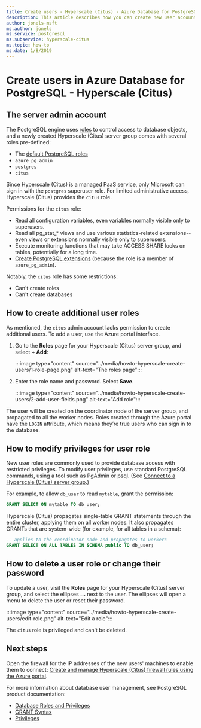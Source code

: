 ```yaml
---
title: Create users - Hyperscale (Citus) - Azure Database for PostgreSQL
description: This article describes how you can create new user accounts to interact with an Azure Database for PostgreSQL - Hyperscale (Citus).
author: jonels-msft
ms.author: jonels
ms.service: postgresql
ms.subservice: hyperscale-citus
ms.topic: how-to
ms.date: 1/8/2019
---
```


# Create users in Azure Database for PostgreSQL - Hyperscale (Citus)

## The server admin account

The PostgreSQL engine uses
[roles](https://www.postgresql.org/docs/current/sql-createrole.html) to control
access to database objects, and a newly created Hyperscale (Citus) server group
comes with several roles pre-defined:

* The [default PostgreSQL roles](https://www.postgresql.org/docs/current/default-roles.html)
* `azure_pg_admin`
* `postgres`
* `citus`

Since Hyperscale (Citus) is a managed PaaS service, only Microsoft can sign in with the
`postgres` superuser role. For limited administrative access, Hyperscale (Citus)
provides the `citus` role.

Permissions for the `citus` role:

* Read all configuration variables, even variables normally visible only to
  superusers.
* Read all pg\_stat\_\* views and use various statistics-related
  extensions--even views or extensions normally visible only to superusers.
* Execute monitoring functions that may take ACCESS SHARE locks on tables,
  potentially for a long time.
* [Create PostgreSQL extensions](concepts-extensions.md) (because
  the role is a member of `azure_pg_admin`).

Notably, the `citus` role has some restrictions:

* Can't create roles
* Can't create databases

## How to create additional user roles

As mentioned, the `citus` admin account lacks permission to create additional
users. To add a user, use the Azure portal interface.

1. Go to the **Roles** page for your Hyperscale (Citus) server group, and
   select **+ Add**:

   :::image type="content" source="../media/howto-hyperscale-create-users/1-role-page.png" alt-text="The roles page":::

2. Enter the role name and password. Select **Save**.

   :::image type="content" source="../media/howto-hyperscale-create-users/2-add-user-fields.png" alt-text="Add role":::

The user will be created on the coordinator node of the server group,
and propagated to all the worker nodes. Roles created through the Azure
portal have the `LOGIN` attribute, which means they’re true users who
can sign in to the database.

## How to modify privileges for user role

New user roles are commonly used to provide database access with restricted
privileges. To modify user privileges, use standard PostgreSQL commands, using
a tool such as PgAdmin or psql. (See [Connect to a Hyperscale (Citus) server
group](quickstart-connect-psql.md).)

For example, to allow `db_user` to read `mytable`, grant the permission:

```sql
GRANT SELECT ON mytable TO db_user;
```

Hyperscale (Citus) propagates single-table GRANT statements through the entire
cluster, applying them on all worker nodes. It also propagates GRANTs that are
system-wide (for example, for all tables in a schema):

```sql
-- applies to the coordinator node and propagates to workers
GRANT SELECT ON ALL TABLES IN SCHEMA public TO db_user;
```

## How to delete a user role or change their password

To update a user, visit the **Roles** page for your Hyperscale (Citus) server group,
and select the ellipses **...** next to the user. The ellipses will open a menu
to delete the user or reset their password.

   :::image type="content" source="../media/howto-hyperscale-create-users/edit-role.png" alt-text="Edit a role":::

The `citus` role is privileged and can't be deleted.

## Next steps

Open the firewall for the IP addresses of the new users' machines to enable
them to connect: [Create and manage Hyperscale (Citus) firewall rules using
the Azure portal](howto-manage-firewall-using-portal.md).

For more information about database user management, see PostgreSQL
product documentation:

* [Database Roles and Privileges](https://www.postgresql.org/docs/current/static/user-manag.html)
* [GRANT Syntax](https://www.postgresql.org/docs/current/static/sql-grant.html)
* [Privileges](https://www.postgresql.org/docs/current/static/ddl-priv.html)

